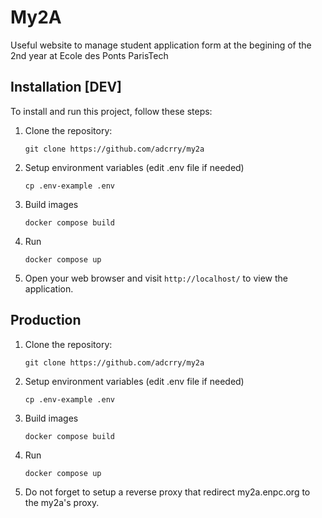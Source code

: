 # My2A

Useful website to manage student application form at the begining of the 2nd year at Ecole des Ponts ParisTech

## Installation [DEV]

To install and run this project, follow these steps:

1. Clone the repository:

    ```shell
    git clone https://github.com/adcrry/my2a
    ```

2. Setup environment variables (edit .env file if needed)

    ```shell
    cp .env-example .env
    ```

3. Build images

    ```shell
    docker compose build
    ```

4. Run 

    ```shell
    docker compose up
    ```

5. Open your web browser and visit `http://localhost/` to view the application.

## Production

1. Clone the repository:

    ```shell
    git clone https://github.com/adcrry/my2a
    ```

2. Setup environment variables (edit .env file if needed)

    ```shell
    cp .env-example .env
    ```

3. Build images

    ```shell
    docker compose build
    ```

4. Run 

    ```shell
    docker compose up
    ```
 
5. Do not forget to setup a reverse proxy that redirect my2a.enpc.org to the my2a's proxy.
